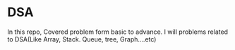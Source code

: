 # DSA

<!-- 
Ashish Vishwakarma
github : aksharma2799
 -->
In this repo, Covered problem form basic to advance.
I will problems related to DSA(Like Array, Stack. Queue, tree, Graph....etc)

